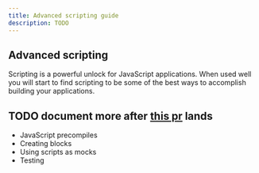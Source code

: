 ```yaml
---
title: Advanced scripting guide
description: TODO
---
```


## Advanced scripting

Scripting is a powerful unlock for JavaScript applications. When used well you will start to find scripting to be some of the best ways to accomplish building your applications.

## TODO document more after [this pr](https://github.com/evmts/tevm-monorepo/pull/728) lands

- JavaScript precompiles
- Creating blocks
- Using scripts as mocks
- Testing

